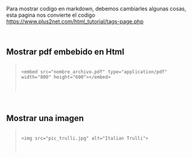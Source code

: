 Para mostrar codigo en markdown, debemos cambiarles algunas cosas, esta pagina nos convierte el codigo
https://www.plus2net.com/html_tutorial/tags-page.php

</br>

## Mostrar pdf embebido en Html
<blockquote>
  <pre>
    <code>
&lt;embed src=&quot;nombre_archivo.pdf&quot; type=&quot;application/pdf&quot; width=&quot;800&quot; height=&quot;600&quot;&gt;&lt;/embed&gt; 
    </code>
  </pre>
</blockquote>

</br>

## Mostrar una imagen 
<blockquote>
  <pre>
    <code>
&lt;img src=&quot;pic_trulli.jpg&quot; alt=&quot;Italian Trulli&quot;&gt; 
    </code>
  </pre>
</blockquote>
